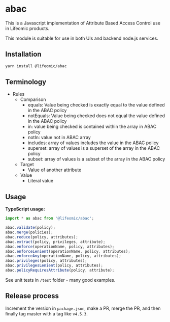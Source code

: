 # abac

This is a Javascript implementation of Attribute Based Access Control
use in Lifeomic products.

This module is suitable for use in both UIs and backend node.js services.

## Installation

```bash
yarn install @lifeomic/abac
```

## Terminology
* Rules
    * Comparison
        * equals: Value being checked is exactly equal to the value defined in the ABAC policy
        * notEquals: Value being checked does not equal the value defined in the ABAC policy
        * in: value being checked is contained within the array in ABAC policy
        * notIn: value not in ABAC array
        * includes: array of values includes the value in the ABAC policy
        * superset: array of values is a superset of the array in the ABAC policy
        * subset: array of values is a subset of the array in the ABAC policy
    * Target
        * Value of another attribute
    * Value
        * Literal value

## Usage

**TypeScript usage:**

```typescript
import * as abac from '@lifeomic/abac';

abac.validate(policy);
abac.merge(policies);
abac.reduce(policy, attributes);
abac.extract(policy, privileges, attribute);
abac.enforce(operationName, policy, attributes);
abac.enforceLenient(operationName, policy, attributes);
abac.enforceAny(operationName, policy, attributes);
abac.privileges(policy, attributes);
abac.privilegesLenient(policy, attributes);
abac.policyRequiresAttribute(policy, attribute);
```

See unit tests in `/test` folder - many good examples.

## Release process

Increment the version in `package.json`, make a PR, merge the PR,
and then finally tag master with a tag like `v4.5.3`.